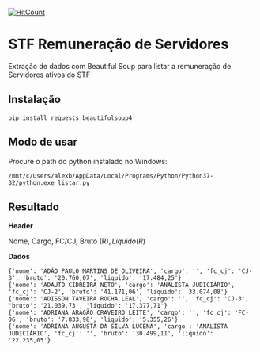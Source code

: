 [![HitCount](http://hits.dwyl.com/learning-crawlers/stf-remuneracao.svg)](http://hits.dwyl.com/learning-crawlers/stf-remuneracao)

# STF Remuneração de Servidores

Extração de dados com Beautiful Soup para listar a remuneração de Servidores ativos do STF

## Instalação

```
pip install requests beautifulsoup4 
```

## Modo de usar

Procure o path do python instalado no Windows:

```
/mnt/c/Users/alexb/AppData/Local/Programs/Python/Python37-32/python.exe listar.py
```

## Resultado

**Header**

Nome, Cargo, FC/CJ, Bruto (R$), Líquido (R$)

**Dados**

```
{'nome': 'ADÃO PAULO MARTINS DE OLIVEIRA', 'cargo': '', 'fc_cj': 'CJ-3', 'bruto': '20.760,07', 'liquido': '17.484,25'}
{'nome': 'ADAUTO CIDREIRA NETO', 'cargo': 'ANALISTA JUDICIÁRIO', 'fc_cj': 'CJ-2', 'bruto': '41.171,06', 'liquido': '33.074,08'}
{'nome': 'ADISSON TAVEIRA ROCHA LEAL', 'cargo': '', 'fc_cj': 'CJ-3', 'bruto': '21.039,73', 'liquido': '17.377,71'}
{'nome': 'ADRIANA ARAGÃO CRAVEIRO LEITE', 'cargo': '', 'fc_cj': 'FC-06', 'bruto': '7.833,98', 'liquido': '5.355,26'}
{'nome': 'ADRIANA AUGUSTA DA SILVA LUCENA', 'cargo': 'ANALISTA JUDICIÁRIO', 'fc_cj': '', 'bruto': '30.499,11', 'liquido': '22.235,05'}
```